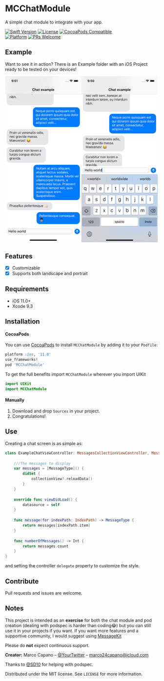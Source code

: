 # MCChatModule
A simple chat module to integrate with your app.

[![Swift Version][swift-image]][swift-url]
[![License][license-image]][license-url]
[![CocoaPods Compatible](https://img.shields.io/cocoapods/v/MCChatModule.svg)](https://img.shields.io/cocoapods/v/MCChatModule.svg)  
[![Platform](https://img.shields.io/cocoapods/p/MCChatModule.svg?style=flat)](http://cocoapods.org/pods/MCChatModule)
[![PRs Welcome](https://img.shields.io/badge/PRs-welcome-brightgreen.svg?style=flat-square)](http://makeapullrequest.com) 

## Example

Want to see it in action? There is an Example folder with an iOS Project ready to be tested on your devices!

<img src="/screenshots/screenshot1.png" width="250"><img src="/screenshots/screenshot2.png" width="250">

## Features

- [x] Customizable
- [x] Supports both landscape and portrait

## Requirements

- iOS 11.0+
- Xcode 9.3

## Installation

#### CocoaPods
You can use [CocoaPods](http://cocoapods.org/) to install `MCChatModule` by adding it to your `Podfile`:

```ruby
platform :ios, '11.0'
use_frameworks!
pod 'MCChatModule'
```

To get the full benefits import `MCChatModule` wherever you import UIKit

``` swift
import UIKit
import MCChatModule
```

#### Manually
1. Download and drop ```Sources``` in your project.  
2. Congratulations! 

## Use
Creating a chat screen is as simple as:

``` swift
class ExampleChatViewController: MessagesCollectionViewController, MessagesCollectionViewControllerDataSource {
    
    ///The messages to display
    var messages = [MessageType]() {
        didSet {
            collectionView?.reloadData()
        }
    }
    
    override func viewDidLoad() {
        datasource = self
    }
    
    func message(for indexPath: IndexPath) -> MessageType {
        return messages[indexPath.item]
    }
    
    func numberOfMessages() -> Int {
        return messages.count
    }
}
```

and setting the controller `delegate` property to customize the style.

## Contribute

Pull requests and issues are welcome.

## Notes

This project is intended as an **exercise** for both the chat module and pod creation (dealing with podspec is harder than coding😂) but you can still use it in your projects if you want. If you want more features and a supportive community, I would suggest using [MessageKit](https://github.com/MessageKit/MessageKit)

Please do **not** expect continuous support.

**Creator:**
Marco Capano – [@YourTwitter](https://twitter.com/marcocapano1) – marco24capano@icloud.com

Thanks to [@SD10](https://github.com/SD10) for helping with podspec.

Distributed under the MIT license. See ``LICENSE`` for more information.


[swift-image]:https://img.shields.io/badge/swift-4.0-orange.svg
[swift-url]: https://swift.org/
[license-image]: https://img.shields.io/badge/License-MIT-blue.svg
[license-url]: LICENSE
[travis-image]: https://img.shields.io/travis/dbader/node-datadog-metrics/master.svg?style=flat-square
[travis-url]: https://travis-ci.org/dbader/node-datadog-metrics
[codebeat-image]: https://codebeat.co/badges/c19b47ea-2f9d-45df-8458-b2d952fe9dad
[codebeat-url]: https://codebeat.co/projects/github-com-vsouza-awesomeios-com

